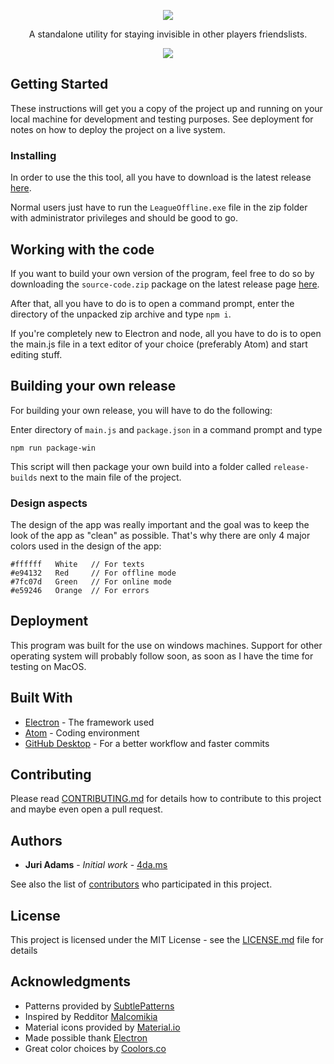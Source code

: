 <p align="center"><img src="https://i.4da.ms/4445f0c.png"></p>

<p align="center">A standalone utility for staying invisible in other players friendslists.</p>

<p align="center"><img src="https://i.4da.ms/1302c6b.png"></p>

## Getting Started

These instructions will get you a copy of the project up and running on your local machine for development and testing purposes. See deployment for notes on how to deploy the project on a live system.


### Installing

In order to use the this tool, all you have to download is the latest release [here](https://github.com/4dams/LeagueOffline/releases).

Normal users just have to run the `LeagueOffline.exe` file in the zip folder with administrator privileges and should be good to go.

## Working with the code

If you want to build your own version of the program, feel free to do so by downloading the `source-code.zip` package on the latest release page [here](https://github.com/4dams/LeagueOffline/releases).

After that, all you have to do is to open a command prompt, enter the directory of the unpacked zip archive and type `npm i`.

If you're completely new to Electron and node, all you have to do is to open the main.js file in a text editor of your choice (preferably Atom) and start editing stuff.

## Building your own release

For building your own release, you will have to do the following:

Enter directory of `main.js` and `package.json` in a command prompt and type
```
npm run package-win
```

This script will then package your own build into a folder called `release-builds` next to the main file of the project.

### Design aspects

The design of the app was really important and the goal was to keep the look of the app as "clean" as possible. 
That's why there are only 4 major colors used in the design of the app:

```
#ffffff   White   // For texts
#e94132   Red     // For offline mode
#7fc07d   Green   // For online mode
#e59246   Orange  // For errors
```


## Deployment

This program was built for the use on windows machines. Support for other operating system will probably follow soon, as soon as I have the time for testing on MacOS.

## Built With

* [Electron](https://electronjs.org/) - The framework used
* [Atom](https://atom.io/) - Coding environment
* [GitHub Desktop](https://desktop.github.com/) - For a better workflow and faster commits

## Contributing

Please read [CONTRIBUTING.md](https://gist.github.com/PurpleBooth/b24679402957c63ec426) for details how to contribute to this project and maybe even open a pull request.

## Authors

* **Juri Adams** - *Initial work* - [4da.ms](https://4da.ms/)

See also the list of [contributors](https://github.com/4dams/LeagueOffline/graphs/contributors) who participated in this project.

## License

This project is licensed under the MIT License - see the [LICENSE.md](LICENSE.md) file for details

## Acknowledgments

* Patterns provided by [SubtlePatterns](https://www.toptal.com/designers/subtlepatterns/)
* Inspired by Redditor [Malcomikia](https://www.reddit.com/user/Malcomikia/)
* Material icons provided by [Material.io](https://material.io/icons/)
* Made possible thank [Electron](https://electronjs.org/)
* Great color choices by [Coolors.co](https://coolors.co/)
